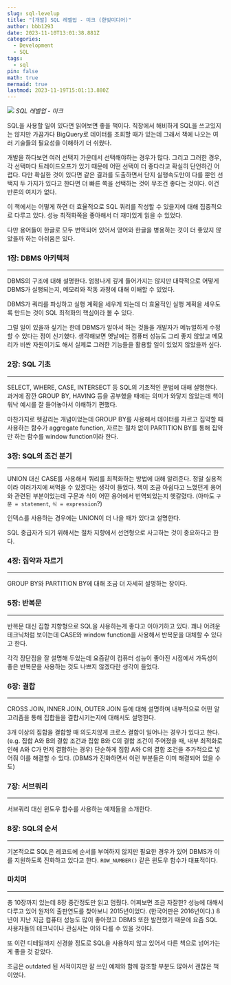 ```yaml
---
slug: sql-levelup
title: "[개발] SQL 레벨업 - 미크 (한빛미디어)"
author: bbb1293
date: 2023-11-10T13:01:38.881Z
categories:
  - Development
  - SQL
tags:
  - sql
pin: false
math: true
mermaid: true
lastmod: 2023-11-19T15:01:13.880Z
---
```


![](/assets/img/202311/book1.jpeg)
_SQL 레벨업 - 미크_

SQL을 사용할 일이 있다면 읽어보면 좋을 책이다.
직장에서 해비하게 SQL을 쓰고있지는 않지만 가끔가다 BigQuery로 데이터를 조회할 때가 있는데 그래서 책에 나오는 여러 기술들의 필요성을 이해하기 더 쉬웠다.

개발을 하다보면 여러 선택지 가운데서 선택해야하는 경우가 많다.
그리고 그러한 경우, 각 선택마다 트레이드오프가 있기 때문에 어떤 선택이 더 좋다라고 확실히 단언하긴 어렵다.
다만 확실한 것이 있다면 같은 결과를 도출하면서 단지 실행속도만이 다를 뿐인 선택지 두 가지가 있다고 한다면 더 빠른 쪽을 선택하는 것이 무조건 좋다는 것이다.
이건 반론의 여지가 없다.

이 책에서는 어떻게 하면 더 효율적으로 SQL 쿼리를 작성할 수 있을지에 대해 집중적으로 다루고 있다. 성능 최적화쪽을 좋아해서 더 재미있게 읽을 수 있었다.

다만 용어들이 한글로 모두 번역되어 있어서 영어와 한글을 병용하는 것이 더 좋았지 않았을까 하는 아쉬움은 있다.

### 1장: DBMS 아키텍처

---

DBMS의 구조에 대해 설명한다.
엄청나게 깊게 들어가지는 않지만 대략적으로 어떻게 DBMS가 실행되는지, 메모리와 작동 과정에 대해 이해할 수 있었다.

DBMS가 쿼리를 파싱하고 실행 계획을 세우게 되는데 더 효율적인 실행 계획을 세우도록 만드는 것이 SQL 최적화의 핵심이라 볼 수 있다.

그럴 일이 있을까 싶기는 한데 DBMS가 알아서 하는 것들을 개발자가 메뉴얼하게 수정할 수 있다는 점이 신기했다.
생각해보면 옛날에는 컴퓨터 성능도 그리 좋지 않았고 메모리가 비싼 자원이기도 해서 실제로 그러한 기능들을 활용할 일이 있었지 않았을까 싶다.

### 2장: SQL 기초

---

SELECT, WHERE, CASE, INTERSECT 등 SQL의 기초적인 문법에 대해 설명한다.
과거에 잠깐 GROUP BY, HAVING 등을 공부했을 때에는 의미가 와닿지 않았는데 책이 워낙 예시를 잘 들어놓아서 이해하기 편했다.

마찬가지로 헷갈리는 개념이었는데 GROUP BY를 사용해서 데이터를 자르고 집약할 때 사용하는 함수가 aggregate function, 자르는 절차 없이 PARTITION BY를 통해 집약만 하는 함수를 window function이라 한다.

### 3장: SQL의 조건 분기

---

UNION 대신 CASE를 사용해서 쿼리를 최적화하는 방법에 대해 알려준다.
정말 실용적이라 여러가지에 써먹을 수 있겠다는 생각이 들었다.
책이 조금 아쉽다고 느꼈던게 용어와 관련된 부분이었는데 구문과 식이 어떤 용어에서 번역되었는지 헷갈렸다.
(아마도 `구문 = statement`, `식 = expression`?)

인덱스를 사용하는 경우에는 UNION이 더 나을 때가 있다고 설명한다.

SQL 중급자가 되기 위해서는 절차 지향에서 선언형으로 사고하는 것이 중요하다고 한다.

### 4장: 집약과 자르기

---

GROUP BY와 PARTITION BY에 대해 조금 더 자세히 설명하는 장이다.

### 5장: 반복문

---

반복문 대신 집합 지향형으로 SQL을 사용하는게 좋다고 이야기하고 있다.
꽤나 어려운 테크닉처럼 보이는데 CASE와 window function을 사용해서 반복문을 대체할 수 있다고 한다.

각각 장단점을 잘 설명해 두었는데 요즘같이 컴퓨터 성능이 좋아진 시점에서 가독성이 좋은 반복문을 사용하는 것도 나쁘지 않겠다란 생각이 들었다.

### 6장: 결합

---

CROSS JOIN, INNER JOIN, OUTER JOIN 등에 대해 설명하며 내부적으로 어떤 알고리즘을 통해 집합들을 결합시키는지에 대해서도 설명한다.

3개 이상의 집합을 결합할 때 의도치않게 크로스 결합이 일어나는 경우가 있다고 한다.
(e.g. 집합 A와 B의 결합 조건과 집합 B와 C의 결합 조건이 주어졌을 때, 내부 최적화로 인해 A와 C가 먼저 결합하는 경우)
단순하게 집합 A와 C의 결합 조건을 추가적으로 넣어줘 이를 해결할 수 있다.
(DBMS가 진화하면서 이런 부분들은 이미 해결되어 있을 수도)

### 7장: 서브쿼리

---

서브쿼리 대신 윈도우 함수를 사용하는 예제들을 소개한다.

### 8장: SQL의 순서

---

기본적으로 SQL은 레코드에 순서를 부여하지 않지만 필요한 경우가 있어 DBMS가 이를 지원하도록 진화하고 있다고 한다.
`ROW_NUMBER()` 같은 윈도우 함수가 대표적이다.

### 마치며

---

총 10장까지 있는데 8장 중간정도만 읽고 멈췄다.
어찌보면 조금 자잘한? 성능에 대해서 다루고 있어 원저의 출판연도를 찾아보니 2015년이었다. (한국어판은 2016년이다.)
8년이 지난 지금 컴퓨터 성능도 많이 좋아졌고 DBMS 또한 발전했기 때문에 요즘 SQL 사용자들의 테크닉이나 관심사는 이와 다를 수 있을 것이다.

또 이런 디테일까지 신경쓸 정도로 SQL을 사용하지 않고 있어서 다른 책으로 넘어가는게 좋을 것 같았다.

조금은 outdated 된 서적이지만 잘 쓰인 예제와 함께 참조할 부분도 많아서 괜찮은 책이었다.
